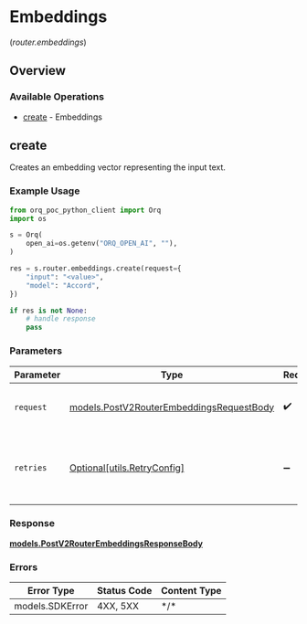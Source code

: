 # Embeddings
(*router.embeddings*)

## Overview

### Available Operations

* [create](#create) - Embeddings

## create

Creates an embedding vector representing the input text.

### Example Usage

```python
from orq_poc_python_client import Orq
import os

s = Orq(
    open_ai=os.getenv("ORQ_OPEN_AI", ""),
)

res = s.router.embeddings.create(request={
    "input": "<value>",
    "model": "Accord",
})

if res is not None:
    # handle response
    pass

```

### Parameters

| Parameter                                                                                     | Type                                                                                          | Required                                                                                      | Description                                                                                   |
| --------------------------------------------------------------------------------------------- | --------------------------------------------------------------------------------------------- | --------------------------------------------------------------------------------------------- | --------------------------------------------------------------------------------------------- |
| `request`                                                                                     | [models.PostV2RouterEmbeddingsRequestBody](../../models/postv2routerembeddingsrequestbody.md) | :heavy_check_mark:                                                                            | The request object to use for the request.                                                    |
| `retries`                                                                                     | [Optional[utils.RetryConfig]](../../models/utils/retryconfig.md)                              | :heavy_minus_sign:                                                                            | Configuration to override the default retry behavior of the client.                           |

### Response

**[models.PostV2RouterEmbeddingsResponseBody](../../models/postv2routerembeddingsresponsebody.md)**

### Errors

| Error Type      | Status Code     | Content Type    |
| --------------- | --------------- | --------------- |
| models.SDKError | 4XX, 5XX        | \*/\*           |
